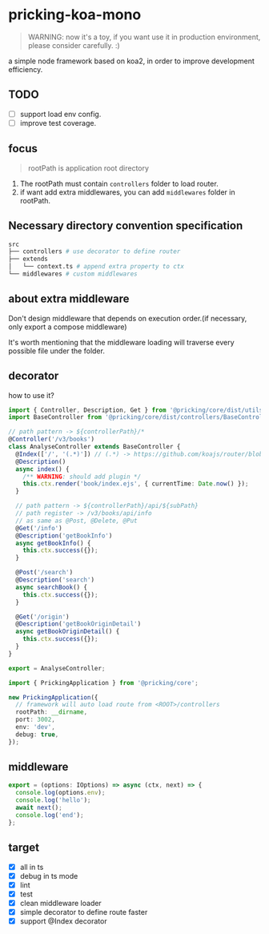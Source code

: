 # pricking-koa-mono

> WARNING: now it's a toy, if you want use it in production environment, please consider carefully. :)

a simple node framework based on koa2, in order to improve development efficiency.

## TODO

* [ ] support load env config.
* [ ] improve test coverage.

## focus

> rootPath is application root directory

1. The rootPath must contain `controllers` folder to load router.
2. if want add extra middlewares, you can add `middlewares` folder in rootPath.

## Necessary directory convention specification

```bash
src
├── controllers # use decorator to define router
├── extends
│   └── context.ts # append extra property to ctx
└── middlewares # custom middlewares
```

## about extra middleware

Don't design middleware that depends on execution order.(if necessary, only export a compose middleware)

It's worth mentioning that the middleware loading will traverse every possible file under the folder.

## decorator

how to use it?

```ts
import { Controller, Description, Get } from '@pricking/core/dist/utils/decorator';
import BaseController from '@pricking/core/dist/controllers/BaseController';

// path pattern -> ${controllerPath}/*
@Controller('/v3/books')
class AnalyseController extends BaseController {
  @Index(['/', '(.*)']) // (.*) -> https://github.com/koajs/router/blob/master/history.md
  @Description()
  async index() {
    /** WARNING: should add plugin */
    this.ctx.render('book/index.ejs', { currentTime: Date.now() });
  }

  // path pattern -> ${controllerPath}/api/${subPath}
  // path register -> /v3/books/api/info
  // as same as @Post, @Delete, @Put
  @Get('/info')
  @Description('getBookInfo')
  async getBookInfo() {
    this.ctx.success({});
  }

  @Post('/search')
  @Description('search')
  async searchBook() {
    this.ctx.success({});
  }

  @Get('/origin')
  @Description('getBookOriginDetail')
  async getBookOriginDetail() {
    this.ctx.success({});
  }
}

export = AnalyseController;
```

```ts
import { PrickingApplication } from '@pricking/core';

new PrickingApplication({
  // framework will auto load route from <ROOT>/controllers
  rootPath: __dirname,
  port: 3002,
  env: 'dev',
  debug: true,
});
```

## middleware

```ts
export = (options: IOptions) => async (ctx, next) => {
  console.log(options.env);
  console.log('hello');
  await next();
  console.log('end');
};
```

## target

- [x] all in ts
- [x] debug in ts mode
- [x] lint
- [x] test
- [x] clean middleware loader
- [x] simple decorator to define route faster
- [x] support @Index decorator
